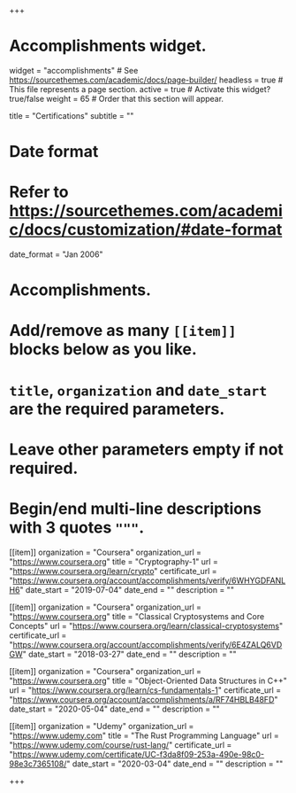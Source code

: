 +++
# Accomplishments widget.
widget = "accomplishments"  # See https://sourcethemes.com/academic/docs/page-builder/
headless = true  # This file represents a page section.
active = true  # Activate this widget? true/false
weight = 65  # Order that this section will appear.

title = "Certifications"
subtitle = ""

# Date format
#   Refer to https://sourcethemes.com/academic/docs/customization/#date-format
date_format = "Jan 2006"

# Accomplishments.
#   Add/remove as many `[[item]]` blocks below as you like.
#   `title`, `organization` and `date_start` are the required parameters.
#   Leave other parameters empty if not required.
#   Begin/end multi-line descriptions with 3 quotes `"""`.

[[item]]
  organization = "Coursera"
  organization_url = "https://www.coursera.org"
  title = "Cryptography-1"
  url = "https://www.coursera.org/learn/crypto"
  certificate_url = "https://www.coursera.org/account/accomplishments/verify/6WHYGDFANLH6"
  date_start = "2019-07-04"
  date_end = ""
  description = ""

[[item]]
  organization = "Coursera"
  organization_url = "https://www.coursera.org"
  title = "Classical Cryptosystems and Core Concepts"
  url = "https://www.coursera.org/learn/classical-cryptosystems"
  certificate_url = "https://www.coursera.org/account/accomplishments/verify/6E4ZALQ6VDGW"
  date_start = "2018-03-27"
  date_end = ""
  description = ""

[[item]]
  organization = "Coursera"
  organization_url = "https://www.coursera.org"
  title = "Object-Oriented Data Structures in C++"
  url = "https://www.coursera.org/learn/cs-fundamentals-1"
  certificate_url = "https://www.coursera.org/account/accomplishments/a/RF74HBLB48FD"
  date_start = "2020-05-04"
  date_end = ""
  description = ""

[[item]]
  organization = "Udemy"
  organization_url = "https://www.udemy.com"
  title = "The Rust Programming Language"
  url = "https://www.udemy.com/course/rust-lang/"
  certificate_url = "https://www.udemy.com/certificate/UC-f3da8f09-253a-490e-98c0-98e3c7365108/"
  date_start = "2020-03-04"
  date_end = ""
  description = ""

+++

